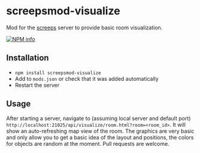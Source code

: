 # screepsmod-visualize
Mod for the [screeps](https://github.com/screeps/screeps) server to provide
basic room visualization.

[![NPM info](https://nodei.co/npm/screepsmod-visualize.png)](https://npmjs.org/package/screepsmod-visualize)

## Installation
* `npm install screepsmod-visualize`
* Add to `mods.json` or check that it was added automatically
* Restart the server

## Usage
After starting a server, navigate to (assuming local server and default port)
`http://localhost:21025/api/visualize/room.html?room=<room_id>`. It will show
an auto-refreshing map view of the room. The graphics are very basic and only
allow you to get a basic idea of the layout and positions, the colors for
objects are random at the moment. Pull requests are welcome.
